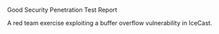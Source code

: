 Good Security Penetration Test Report

A red team exercise exploiting a buffer overflow vulnerability in IceCast.
